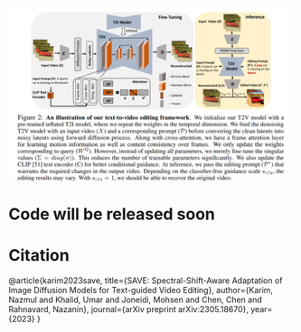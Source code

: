 
![image](./asset/nips_main.png)

# Code will be released soon <br>
# Citation
@article{karim2023save,
  title={SAVE: Spectral-Shift-Aware Adaptation of Image Diffusion Models for Text-guided Video Editing},
  author={Karim, Nazmul and Khalid, Umar and Joneidi, Mohsen and Chen, Chen and Rahnavard, Nazanin},
  journal={arXiv preprint arXiv:2305.18670},
  year={2023}
}
